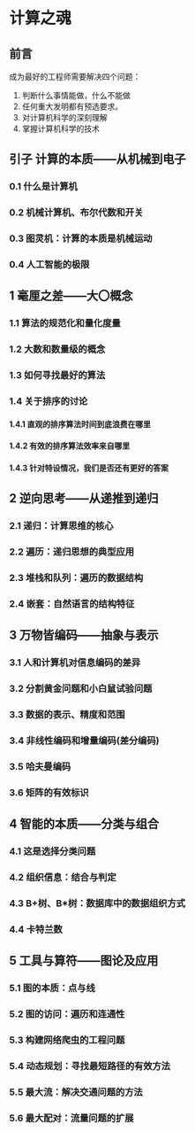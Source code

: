 # 计算之魂

## 前言

成为最好的工程师需要解决四个问题：

1. 判断什么事情能做，什么不能做
2. 任何重大发明都有预选要求。
3. 对计算机科学的深刻理解
4. 掌握计算机科学的技术

## 引子 计算的本质——从机械到电子

### 0.1 什么是计算机

### 0.2 机械计算机、布尔代数和开关

### 0.3 图灵机：计算的本质是机械运动

### 0.4 人工智能的极限

## 1 毫厘之差——大〇概念

### 1.1 算法的规范化和量化度量

### 1.2 大数和数量级的概念

### 1.3 如何寻找最好的算法

### 1.4 关于排序的讨论

#### 1.4.1 直观的排序算法时间到底浪费在哪里

#### 1.4.2 有效的排序算法效率来自哪里

#### 1.4.3 针对特设情况，我们是否还有更好的答案

## 2 逆向思考——从递推到递归

### 2.1 递归：计算思维的核心

### 2.2 遍历：递归思想的典型应用

### 2.3 堆栈和队列：遍历的数据结构

### 2.4 嵌套：自然语言的结构特征

## 3 万物皆编码——抽象与表示

### 3.1 人和计算机对信息编码的差异

### 3.2 分割黄金问题和小白鼠试验问题

### 3.3 数据的表示、精度和范围

### 3.4 非线性编码和增量编码(差分编码)

### 3.5 哈夫曼编码

### 3.6 矩阵的有效标识

## 4 智能的本质——分类与组合

### 4.1 这是选择分类问题

### 4.2 组织信息：结合与判定

### 4.3 B+树、B*树：数据库中的数据组织方式

### 4.4 卡特兰数

## 5 工具与算符——图论及应用

### 5.1 图的本质：点与线

### 5.2 图的访问：遍历和连通性

### 5.3 构建网络爬虫的工程问题

### 5.4 动态规划：寻找最短路径的有效方法

### 5.5 最大流：解决交通问题的方法

### 5.6 最大配对：流量问题的扩展
